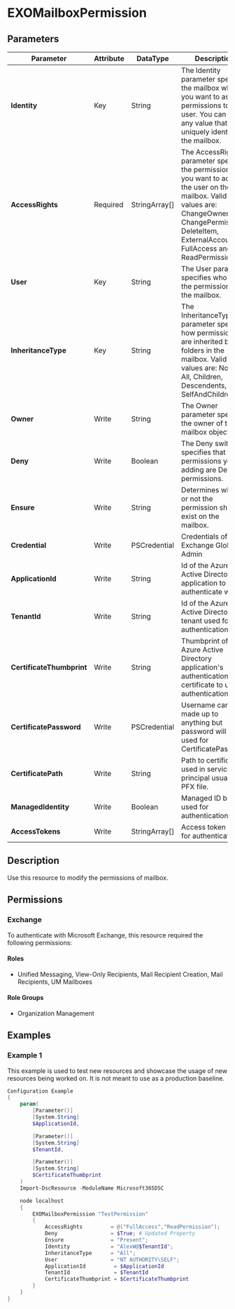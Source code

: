 ﻿# EXOMailboxPermission

## Parameters

| Parameter | Attribute | DataType | Description | Allowed Values |
| --- | --- | --- | --- | --- |
| **Identity** | Key | String | The Identity parameter specifies the mailbox where you want to assign permissions to the user. You can use any value that uniquely identifies the mailbox. | |
| **AccessRights** | Required | StringArray[] | The AccessRights parameter specifies the permission that you want to add for the user on the mailbox. Valid values are: ChangeOwner, ChangePermission, DeleteItem, ExternalAccount, FullAccess and ReadPermission. | |
| **User** | Key | String | The User parameter specifies who gets the permissions on the mailbox. | |
| **InheritanceType** | Key | String | The InheritanceType parameter specifies how permissions are inherited by folders in the mailbox. Valid values are: None, All, Children, Descendents, SelfAndChildren. | `None`, `All`, `Children`, `Descendents`, `SelfAndChildren` |
| **Owner** | Write | String | The Owner parameter specifies the owner of the mailbox object. | |
| **Deny** | Write | Boolean | The Deny switch specifies that the permissions you're adding are Deny permissions. | |
| **Ensure** | Write | String | Determines wheter or not the permission should exist on the mailbox. | `Present` |
| **Credential** | Write | PSCredential | Credentials of the Exchange Global Admin | |
| **ApplicationId** | Write | String | Id of the Azure Active Directory application to authenticate with. | |
| **TenantId** | Write | String | Id of the Azure Active Directory tenant used for authentication. | |
| **CertificateThumbprint** | Write | String | Thumbprint of the Azure Active Directory application's authentication certificate to use for authentication. | |
| **CertificatePassword** | Write | PSCredential | Username can be made up to anything but password will be used for CertificatePassword | |
| **CertificatePath** | Write | String | Path to certificate used in service principal usually a PFX file. | |
| **ManagedIdentity** | Write | Boolean | Managed ID being used for authentication. | |
| **AccessTokens** | Write | StringArray[] | Access token used for authentication. | |

## Description

Use this resource to modify the permissions of mailbox.

## Permissions

### Exchange

To authenticate with Microsoft Exchange, this resource required the following permissions:

#### Roles

- Unified Messaging, View-Only Recipients, Mail Recipient Creation, Mail Recipients, UM Mailboxes

#### Role Groups

- Organization Management

## Examples

### Example 1

This example is used to test new resources and showcase the usage of new resources being worked on.
It is not meant to use as a production baseline.

```powershell
Configuration Example
{
    param(
        [Parameter()]
        [System.String]
        $ApplicationId,

        [Parameter()]
        [System.String]
        $TenantId,

        [Parameter()]
        [System.String]
        $CertificateThumbprint
    )
    Import-DscResource -ModuleName Microsoft365DSC

    node localhost
    {
        EXOMailboxPermission "TestPermission"
        {
            AccessRights         = @("FullAccess","ReadPermission");
            Deny                 = $True; # Updated Property
            Ensure               = "Present";
            Identity             = "AlexW@$TenantId";
            InheritanceType      = "All";
            User                 = "NT AUTHORITY\SELF";
            ApplicationId         = $ApplicationId
            TenantId              = $TenantId
            CertificateThumbprint = $CertificateThumbprint
        }
    }
}
```

